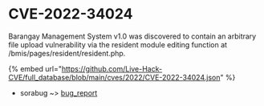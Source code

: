 # CVE-2022-34024

Barangay Management System v1.0 was discovered to contain an arbitrary file upload vulnerability via the resident module editing function at /bmis/pages/resident/resident.php.

{% embed url="https://github.com/Live-Hack-CVE/full_database/blob/main/cves/2022/CVE-2022-34024.json" %}


* sorabug ~> [bug_report](https://www.alice-snow.ru/2022/database/cve-2022-34024/bug_report-sorabug)